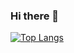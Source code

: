 ### Hi there 👋

[![Top Langs](https://github-readme-stats.vercel.app/api/top-langs/?username=sanj909)](https://github.com/sanj909/github-readme-stats)

<!--
**sanj909/sanj909** is a ✨ _special_ ✨ repository because its `README.md` (this file) appears on your GitHub profile.

Here are some ideas to get you started:

- 🔭 I’m currently working on ...
- 🌱 I’m currently learning ...
- 👯 I’m looking to collaborate on ...
- 🤔 I’m looking for help with ...
- 💬 Ask me about ...
- 📫 How to reach me: ...
- 😄 Pronouns: ...
- ⚡ Fun fact: ...
-->
